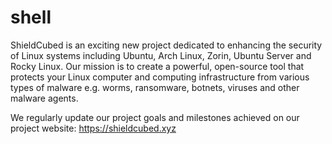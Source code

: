 # shell
ShieldCubed is an exciting new project dedicated to enhancing the security of Linux systems including Ubuntu, Arch Linux, Zorin, Ubuntu Server and Rocky Linux. Our mission is to create a powerful, open-source tool that protects your Linux computer and computing infrastructure from various types of malware e.g. worms, ransomware, botnets, viruses and other malware agents. 

We regularly update our project goals and milestones achieved on our project website: https://shieldcubed.xyz 
